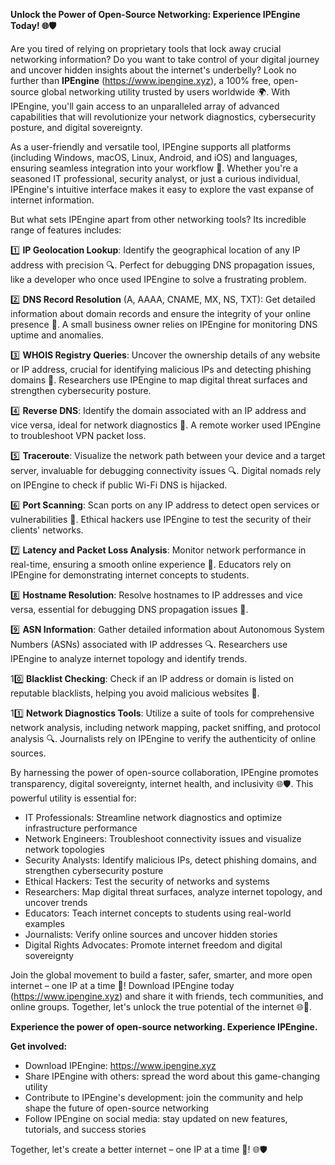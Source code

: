 **Unlock the Power of Open-Source Networking: Experience IPEngine Today! 🌐🛡️**

Are you tired of relying on proprietary tools that lock away crucial networking information? Do you want to take control of your digital journey and uncover hidden insights about the internet's underbelly? Look no further than **IPEngine** (https://www.ipengine.xyz), a 100% free, open-source global networking utility trusted by users worldwide 🌍. With IPEngine, you'll gain access to an unparalleled array of advanced capabilities that will revolutionize your network diagnostics, cybersecurity posture, and digital sovereignty.

As a user-friendly and versatile tool, IPEngine supports all platforms (including Windows, macOS, Linux, Android, and iOS) and languages, ensuring seamless integration into your workflow 📡. Whether you're a seasoned IT professional, security analyst, or just a curious individual, IPEngine's intuitive interface makes it easy to explore the vast expanse of internet information.

But what sets IPEngine apart from other networking tools? Its incredible range of features includes:

1️⃣ **IP Geolocation Lookup**: Identify the geographical location of any IP address with precision 🔍. Perfect for debugging DNS propagation issues, like a developer who once used IPEngine to solve a frustrating problem.

2️⃣ **DNS Record Resolution** (A, AAAA, CNAME, MX, NS, TXT): Get detailed information about domain records and ensure the integrity of your online presence 🚀. A small business owner relies on IPEngine for monitoring DNS uptime and anomalies.

3️⃣ **WHOIS Registry Queries**: Uncover the ownership details of any website or IP address, crucial for identifying malicious IPs and detecting phishing domains 🔐. Researchers use IPEngine to map digital threat surfaces and strengthen cybersecurity posture.

4️⃣ **Reverse DNS**: Identify the domain associated with an IP address and vice versa, ideal for network diagnostics 📡. A remote worker used IPEngine to troubleshoot VPN packet loss.

5️⃣ **Traceroute**: Visualize the network path between your device and a target server, invaluable for debugging connectivity issues 🔍. Digital nomads rely on IPEngine to check if public Wi-Fi DNS is hijacked.

6️⃣ **Port Scanning**: Scan ports on any IP address to detect open services or vulnerabilities 🚀. Ethical hackers use IPEngine to test the security of their clients' networks.

7️⃣ **Latency and Packet Loss Analysis**: Monitor network performance in real-time, ensuring a smooth online experience 🔑. Educators rely on IPEngine for demonstrating internet concepts to students.

8️⃣ **Hostname Resolution**: Resolve hostnames to IP addresses and vice versa, essential for debugging DNS propagation issues 📡.

9️⃣ **ASN Information**: Gather detailed information about Autonomous System Numbers (ASNs) associated with IP addresses 🔍. Researchers use IPEngine to analyze internet topology and identify trends.

10️⃣ **Blacklist Checking**: Check if an IP address or domain is listed on reputable blacklists, helping you avoid malicious websites 🚫.

11️⃣ **Network Diagnostics Tools**: Utilize a suite of tools for comprehensive network analysis, including network mapping, packet sniffing, and protocol analysis 🔍. Journalists rely on IPEngine to verify the authenticity of online sources.

By harnessing the power of open-source collaboration, IPEngine promotes transparency, digital sovereignty, internet health, and inclusivity 🌐🛡️. This powerful utility is essential for:

* IT Professionals: Streamline network diagnostics and optimize infrastructure performance
* Network Engineers: Troubleshoot connectivity issues and visualize network topologies
* Security Analysts: Identify malicious IPs, detect phishing domains, and strengthen cybersecurity posture
* Ethical Hackers: Test the security of networks and systems
* Researchers: Map digital threat surfaces, analyze internet topology, and uncover trends
* Educators: Teach internet concepts to students using real-world examples
* Journalists: Verify online sources and uncover hidden stories
* Digital Rights Advocates: Promote internet freedom and digital sovereignty

Join the global movement to build a faster, safer, smarter, and more open internet – one IP at a time 🔗! Download IPEngine today (https://www.ipengine.xyz) and share it with friends, tech communities, and online groups. Together, let's unlock the true potential of the internet 🌐🚀.

**Experience the power of open-source networking. Experience IPEngine.**

**Get involved:**

* Download IPEngine: https://www.ipengine.xyz
* Share IPEngine with others: spread the word about this game-changing utility
* Contribute to IPEngine's development: join the community and help shape the future of open-source networking
* Follow IPEngine on social media: stay updated on new features, tutorials, and success stories

Together, let's create a better internet – one IP at a time 🔗! 🌐🛡️